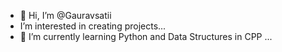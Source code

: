 - 👋 Hi, I’m @Gauravsatii
-  I’m interested in creating projects...
- 🌱 I’m currently learning Python and Data Structures in CPP ...

